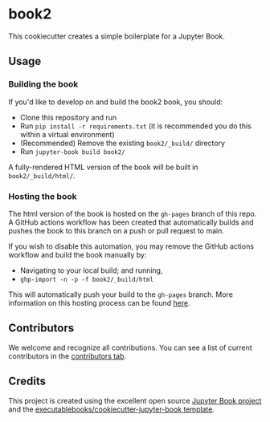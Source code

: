 # book2

This cookiecutter creates a simple boilerplate for a Jupyter Book.

## Usage

### Building the book

If you'd like to develop on and build the book2 book, you should:

- Clone this repository and run
- Run `pip install -r requirements.txt` (it is recommended you do this within a virtual environment)
- (Recommended) Remove the existing `book2/_build/` directory
- Run `jupyter-book build book2/`

A fully-rendered HTML version of the book will be built in `book2/_build/html/`.

### Hosting the book

The html version of the book is hosted on the `gh-pages` branch of this repo. A GitHub actions workflow has been created that automatically builds and pushes the book to this branch on a push or pull request to main.

If you wish to disable this automation, you may remove the GitHub actions workflow and build the book manually by:

- Navigating to your local build; and running,
- `ghp-import -n -p -f book2/_build/html`

This will automatically push your build to the `gh-pages` branch. More information on this hosting process can be found [here](https://jupyterbook.org/publish/gh-pages.html#manually-host-your-book-with-github-pages).

## Contributors

We welcome and recognize all contributions. You can see a list of current contributors in the [contributors tab](https://github.com/reroes/book2/graphs/contributors).

## Credits

This project is created using the excellent open source [Jupyter Book project](https://jupyterbook.org/) and the [executablebooks/cookiecutter-jupyter-book template](https://github.com/executablebooks/cookiecutter-jupyter-book).
